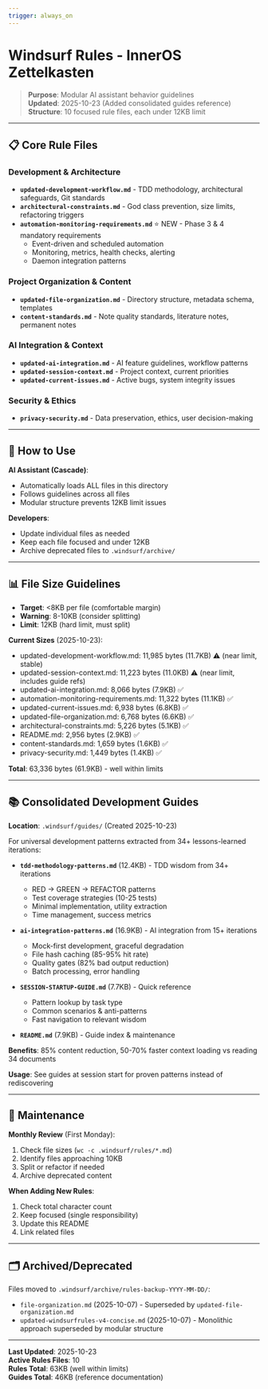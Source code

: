 ```yaml
---
trigger: always_on
---
```


# Windsurf Rules - InnerOS Zettelkasten

> **Purpose**: Modular AI assistant behavior guidelines  
> **Updated**: 2025-10-23 (Added consolidated guides reference)  
> **Structure**: 10 focused rule files, each under 12KB limit

---

## 📋 Core Rule Files

### Development & Architecture
- **`updated-development-workflow.md`** - TDD methodology, architectural safeguards, Git standards
- **`architectural-constraints.md`** - God class prevention, size limits, refactoring triggers
- **`automation-monitoring-requirements.md`** ⭐ NEW - Phase 3 & 4 mandatory requirements
  - Event-driven and scheduled automation
  - Monitoring, metrics, health checks, alerting
  - Daemon integration patterns

### Project Organization & Content
- **`updated-file-organization.md`** - Directory structure, metadata schema, templates
- **`content-standards.md`** - Note quality standards, literature notes, permanent notes

### AI Integration & Context
- **`updated-ai-integration.md`** - AI feature guidelines, workflow patterns
- **`updated-session-context.md`** - Project context, current priorities
- **`updated-current-issues.md`** - Active bugs, system integrity issues

### Security & Ethics
- **`privacy-security.md`** - Data preservation, ethics, user decision-making

---

## 🎯 How to Use

**AI Assistant (Cascade)**:
- Automatically loads ALL files in this directory
- Follows guidelines across all files
- Modular structure prevents 12KB limit issues

**Developers**:
- Update individual files as needed
- Keep each file focused and under 12KB
- Archive deprecated files to `.windsurf/archive/`

---

## 📊 File Size Guidelines

- **Target**: <8KB per file (comfortable margin)
- **Warning**: 8-10KB (consider splitting)
- **Limit**: 12KB (hard limit, must split)

**Current Sizes** (2025-10-23):
- updated-development-workflow.md: 11,985 bytes (11.7KB) ⚠️ (near limit, stable)
- updated-session-context.md: 11,223 bytes (11.0KB) ⚠️ (near limit, includes guide refs)
- updated-ai-integration.md: 8,066 bytes (7.9KB) ✅
- automation-monitoring-requirements.md: 11,322 bytes (11.1KB) ✅
- updated-current-issues.md: 6,938 bytes (6.8KB) ✅
- updated-file-organization.md: 6,768 bytes (6.6KB) ✅
- architectural-constraints.md: 5,226 bytes (5.1KB) ✅
- README.md: 2,956 bytes (2.9KB) ✅
- content-standards.md: 1,659 bytes (1.6KB) ✅
- privacy-security.md: 1,449 bytes (1.4KB) ✅

**Total**: 63,336 bytes (61.9KB) - well within limits

---

## 📚 Consolidated Development Guides

**Location**: `.windsurf/guides/` (Created 2025-10-23)

For universal development patterns extracted from 34+ lessons-learned iterations:

- **`tdd-methodology-patterns.md`** (12.4KB) - TDD wisdom from 34+ iterations
  - RED → GREEN → REFACTOR patterns
  - Test coverage strategies (10-25 tests)
  - Minimal implementation, utility extraction
  - Time management, success metrics

- **`ai-integration-patterns.md`** (16.9KB) - AI integration from 15+ iterations
  - Mock-first development, graceful degradation
  - File hash caching (85-95% hit rate)
  - Quality gates (82% bad output reduction)
  - Batch processing, error handling

- **`SESSION-STARTUP-GUIDE.md`** (7.7KB) - Quick reference
  - Pattern lookup by task type
  - Common scenarios & anti-patterns
  - Fast navigation to relevant wisdom

- **`README.md`** (7.9KB) - Guide index & maintenance

**Benefits**: 85% content reduction, 50-70% faster context loading vs reading 34 documents

**Usage**: See guides at session start for proven patterns instead of rediscovering

---

## 🔄 Maintenance

**Monthly Review** (First Monday):
1. Check file sizes (`wc -c .windsurf/rules/*.md`)
2. Identify files approaching 10KB
3. Split or refactor if needed
4. Archive deprecated content

**When Adding New Rules**:
1. Check total character count
2. Keep focused (single responsibility)
3. Update this README
4. Link related files

---

## 🗂️ Archived/Deprecated

Files moved to `.windsurf/archive/rules-backup-YYYY-MM-DD/`:
- `file-organization.md` (2025-10-07) - Superseded by `updated-file-organization.md`
- `updated-windsurfrules-v4-concise.md` (2025-10-07) - Monolithic approach superseded by modular structure

---

**Last Updated**: 2025-10-23  
**Active Rules Files**: 10  
**Rules Total**: 63KB (well within limits)  
**Guides Total**: 46KB (reference documentation)
